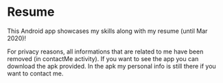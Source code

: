 # Resume
This Android app showcases my skills along with my resume (until Mar 2020)!

For privacy reasons, all informations that are related to me have been removed (in contactMe activity). If you want to see the app you can download the apk provided. In the apk my personal info is still there if you want to contact me.
